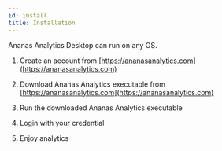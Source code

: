 ```yaml
---
id: install
title: Installation
---
```


Ananas Analytics Desktop can run on any OS. 

1. Create an account from [https://ananasanalytics.com](https://ananasanalytics.com)

2. Download Ananas Analytics executable from [https://ananasanalytics.com](https://ananasanalytics.com)

3. Run the downloaded Ananas Analytics executable

4. Login with your credential

5. Enjoy analytics

